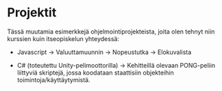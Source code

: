 # Projektit

Tässä muutamia esimerkkejä ohjelmointiprojekteista, joita olen tehnyt niin kurssien kuin itseopiskelun yhteydessä:
  - Javascript 
    -> Valuuttamuunnin
    -> Nopeustutka
    -> Elokuvalista
    
   - C# (toteutettu Unity-pelimoottorilla)
    -> Kehitteillä olevaan PONG-peliin liittyviä skriptejä, jossa koodataan staattisiin objekteihin toimintoja/käyttäytymistä. 
